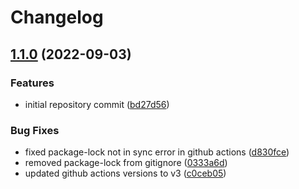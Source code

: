 # Changelog

## [1.1.0](https://github.com/jairmilanes/ngx-highmark/compare/ngx-highmark-v1.0.0...ngx-highmark-v1.1.0) (2022-09-03)


### Features

* initial repository commit ([bd27d56](https://github.com/jairmilanes/ngx-highmark/commit/bd27d56d15182183afd09a9487609e08fb2402cf))


### Bug Fixes

* fixed package-lock not in sync error in github actions ([d830fce](https://github.com/jairmilanes/ngx-highmark/commit/d830fceb833f375b69edc628ab576a6062807aff))
* removed package-lock from gitignore ([0333a6d](https://github.com/jairmilanes/ngx-highmark/commit/0333a6d89a46845130740e0ca525f114552ed75f))
* updated github actions versions to v3 ([c0ceb05](https://github.com/jairmilanes/ngx-highmark/commit/c0ceb05f142131bc3fbc193225e0d386b034e024))
